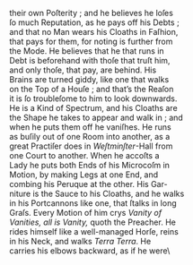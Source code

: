 their own Poſterity ; and he believes he loſes\
ſo much Reputation, as he pays off his Debts ;\
and that no Man wears his Cloaths in Faſhion,\
that pays for them, for noting is further from\
the Mode.  He believes that he that runs in\
Debt is beforehand with thoſe that truſt him,\
and only thoſe, that pay, are behind.  His\
Brains are turned giddy, like one that walks\
on the Top of a Houſe ; and that’s the Reaſon\
it is ſo troubleſome to him to look downwards.\
He is a Kind of Spectrum, and his Cloaths are\
the Shape he takes to appear and walk in ; and\
when he puts them off he vaniſhes.  He runs\
as buſily out of one Room into another, as a\
great Practiſer does in *Weſtminſter*-Hall from\
one Court to another. When he accoſts a\
Lady he puts both Ends of his Microcoſm in\
Motion, by making Legs at one End, and\
combing his Peruque at the other.  His Gar-\
niture is the Sauce to his Cloaths, and he walks\
in his Portcannons like one, that ſtalks in long\
Graſs.  Every Motion of him crys *Vanity of*\
*Vanities, all is Vanity,* quoth the Preacher.  He\
rides himself like a well-managed Horſe, reins\
in his Neck, and walks *Terra Terra*.  He\
carries his elbows backward, as if he were\
